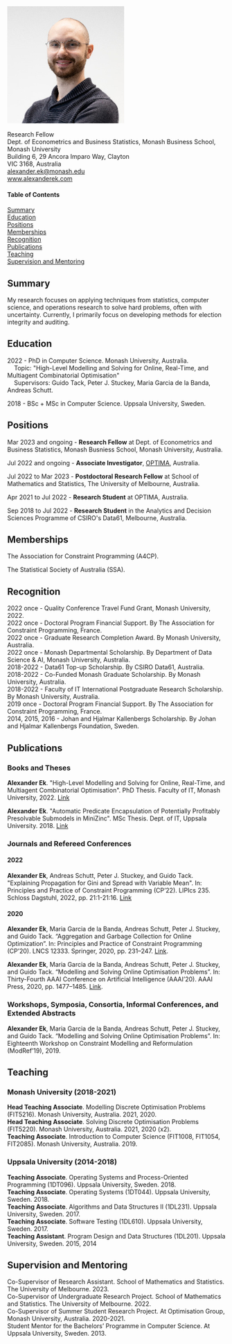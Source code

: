 ![me](./alexanderek.jpg)

Research Fellow\
Dept. of Econometrics and Business Statistics, Monash Business School, Monash University\
Building 6, 29 Ancora Imparo Way, Clayton\
VIC 3168, Australia\
alexander.ek@monash.edu\
www.alexanderek.com

#### Table of Contents

[Summary](#summary)\
[Education](#education)\
[Positions](#positions)\
[Memberships](#memberships)\
[Recognition](#recognition)\
[Publications](#publications)\
[Teaching](#teaching)\
[Supervision and Mentoring](#supervision-and-mentoring)


## Summary

My research focuses on applying techniques from statistics, computer science, and operations research to solve hard problems, often with uncertainty. Currently, I primarily focus on developing methods for election integrity and auditing.


## Education

2022 - PhD in Computer Science. Monash University, Australia.\
&nbsp;&nbsp;&nbsp;&nbsp;Topic: "High-Level Modelling and Solving for Online, Real-Time, and Multiagent Combinatorial Optimisation"\
&nbsp;&nbsp;&nbsp;&nbsp;Supervisors: Guido Tack, Peter J. Stuckey, Maria Garcia de la Banda, Andreas Schutt.

2018 - BSc + MSc in Computer Science. Uppsala University, Sweden.


## Positions

Mar 2023 and ongoing - **Research Fellow** at Dept. of Econometrics and Business Statistics, Monash Busniess School, Monash University, Australia.

Jul 2022 and ongoing - **Associate Investigator**, [OPTIMA](https://optima.org.au/), Australia.

Jul 2022 to Mar 2023 - **Postdoctoral Research Fellow** at School of Mathematics and Statistics, The University of Melbourne, Australia.

Apr 2021 to Jul 2022 - **Research Student** at OPTIMA, Australia.

Sep 2018 to Jul 2022 - **Research Student** in the Analytics and Decision Sciences Programme of CSIRO's Data61, Melbourne, Australia.


## Memberships

The Association for Constraint Programming (A4CP).

The Statistical Society of Australia (SSA).

## Recognition

2022 once - Quality Conference Travel Fund Grant, Monash University, 2022.\
2022 once - Doctoral Program Financial Support. By The Association for Constraint Programming, France.\
2022 once - Graduate Research Completion Award. By Monash University, Australia.\
2022 once - Monash Departmental Scholarship. By Department of Data Science & AI, Monash University, Australia.\
2018-2022 - Data61 Top-up Scholarship. By CSIRO Data61, Australia.\
2018-2022 - Co-Funded Monash Graduate Scholarship. By Monash University, Australia.\
2018-2022 - Faculty of IT International Postgraduate Research Scholarship. By Monash University, Australia.\
2019 once - Doctoral Program Financial Support. By The Association for Constraint Programming, France.\
2014, 2015, 2016 - Johan and Hjalmar Kallenbergs Scholarship. By Johan and Hjalmar Kallenbergs Foundation, Sweden.

## Publications

### Books and Theses

**Alexander Ek**.
"High-Level Modelling and Solving for Online, Real-Time, and Multiagent Combinatorial Optimisation".
PhD Thesis. Faculty of IT, Monash University, 2022.
[Link](https://doi.org/10.26180/21588144.v1)

**Alexander Ek**.
"Automatic Predicate Encapsulation of Potentially Profitably Presolvable Submodels in MiniZinc".
MSc Thesis. Dept. of IT, Uppsala University. 2018.
[Link](http://urn.kb.se/resolve?urn=urn:nbn:se:uu:diva-351965)

### Journals and Refereed Conferences

#### 2022

**Alexander Ek**, Andreas Schutt, Peter J. Stuckey, and Guido Tack.
"Explaining Propagation for Gini and Spread with Variable Mean".
In: Principles and Practice of Constraint Programming (CP’22). LIPIcs 235. Schloss Dagstuhl, 2022, pp. 21:1-21:16.
[Link](https://doi.org/10.4230/LIPIcs.CP.2022.21)

#### 2020

**Alexander Ek**, Maria Garcia de la Banda, Andreas Schutt, Peter J. Stuckey, and Guido Tack.
“Aggregation and Garbage Collection for Online Optimization”.
In: Principles and Practice of Constraint Programming (CP’20). LNCS 12333. Springer, 2020, pp. 231–247.
[Link](https://doi.org/10.1007/978-3-030-58475-7_14).

**Alexander Ek**, Maria Garcia de la Banda, Andreas Schutt, Peter J. Stuckey, and Guido Tack.
“Modelling and Solving Online Optimisation Problems”.
In: Thirty-Fourth AAAI Conference on Artificial Intelligence (AAAI’20). AAAI Press, 2020, pp. 1477–1485.
[Link](https://doi.org/10.1609/aaai.v34i02.5506).

### Workshops, Symposia, Consortia, Informal Conferences, and Extended Abstracts

**Alexander Ek**, Maria Garcia de la Banda, Andreas Schutt, Peter J. Stuckey, and Guido Tack.
“Modelling and Solving Online Optimisation Problems”.
In: Eighteenth Workshop on Constraint Modelling and Reformulation (ModRef’19), 2019.

## Teaching

### Monash University (2018-2021)

**Head Teaching Associate**. Modelling Discrete Optimisation Problems (FIT5216). Monash University, Australia. 2021, 2020.\
**Head Teaching Associate**. Solving Discrete Optimisation Problems (FIT5220). Monash University, Australia. 2021, 2020 (x2).\
**Teaching Associate**. Introduction to Computer Science (FIT1008, FIT1054, FIT2085). Monash University, Australia. 2019.

### Uppsala University (2014-2018)

**Teaching Associate**. Operating Systems and Process-Oriented Programming (1DT096). Uppsala University, Sweden. 2018.\
**Teaching Associate**. Operating Systems (1DT044). Uppsala University, Sweden. 2018.\
**Teaching Associate**. Algorithms and Data Structures II (1DL231). Uppsala University, Sweden. 2017.\
**Teaching Associate**. Software Testing (1DL610). Uppsala University, Sweden. 2017.\
**Teaching Assistant**. Program Design and Data Structures (1DL201). Uppsala University, Sweden. 2015, 2014


## Supervision and Mentoring

Co-Supervisor of Research Assistant. School of Mathematics and Statistics. The University of Melbourne. 2023.\
Co-Supervisor of Undergraduate Research Project. School of Mathematics and Statistics. The University of Melbourne. 2022.\
Co-Supervisor of Summer Student Research Project. At Optimisation Group, Monash University, Australia. 2020-2021.\
Student Mentor for the Bachelors’ Programme in Computer Science. At Uppsala University, Sweden. 2013.
